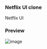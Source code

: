 ### Netflix UI clone
Netflix UI


### Preview
 ![image](https://user-images.githubusercontent.com/132484115/236623316-06557976-a5ad-4c91-b4fe-d7edbe75a59e.png)
